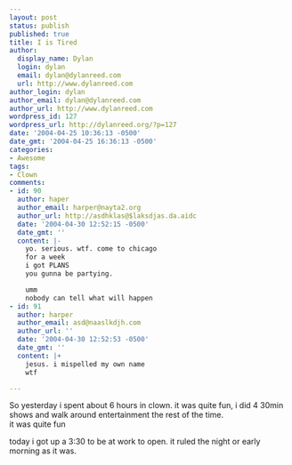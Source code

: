 ```yaml
---
layout: post
status: publish
published: true
title: I is Tired
author:
  display_name: Dylan
  login: dylan
  email: dylan@dylanreed.com
  url: http://www.dylanreed.com
author_login: dylan
author_email: dylan@dylanreed.com
author_url: http://www.dylanreed.com
wordpress_id: 127
wordpress_url: http://dylanreed.org/?p=127
date: '2004-04-25 10:36:13 -0500'
date_gmt: '2004-04-25 16:36:13 -0500'
categories:
- Awesome
tags:
- Clown
comments:
- id: 90
  author: haper
  author_email: harper@nayta2.org
  author_url: http://asdhklas@$laksdjas.da.aidc
  date: '2004-04-30 12:52:15 -0500'
  date_gmt: ''
  content: |-
    yo. serious. wtf. come to chicago
    for a week
    i got PLANS
    you gunna be partying.

    umm
    nobody can tell what will happen
- id: 91
  author: harper
  author_email: asd@naaslkdjh.com
  author_url: ''
  date: '2004-04-30 12:52:53 -0500'
  date_gmt: ''
  content: |+
    jesus. i mispelled my own name
    wtf

---
```

<p>So yesterday i spent about 6 hours in clown. it was quite fun, i did 4 30min shows and walk around entertainment the rest of the time.<br />
it was quite fun</p>
<p>today i got up a 3:30 to be at work to open. it ruled the night or early morning as it was.</p>
